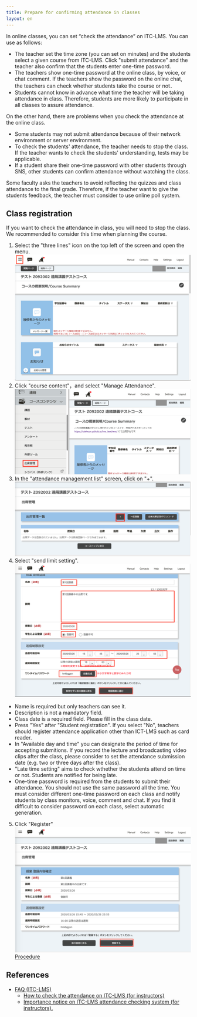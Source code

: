 ```yaml
---
title: Prepare for confirming attendance in classes
layout: en
---
```

In online classes, you can set “check the attendance” on ITC-LMS. You can use as follows:

* The teacher set the time zone (you can set on minutes) and the students select a given course from ITC-LMS. Click "submit attendance"  and the teacher also confirm that the students enter one-time password.
* The teachers show one-time password at the online class, by voice, or chat comment. If the teachers show the password on the online chat, the teachers can check whether students take the course or not．
* Students cannot know in advance what time the teacher will be taking attendance in class. Therefore, students are more likely to participate in all classes to assure attendance.

On the other hand, there are problems when you check the attendance at the online class.

* Some students may not submit attendance because of their network environment or server environment.  
* To check the students' attendance, the teacher needs to stop the class. If the teacher wants to check the students' understanding, tests may be applicable.
* If a student share their one-time password with other students through SNS, other students can confirm attendance without watching the class.

Some faculty asks the teachers to avoid reflecting the quizzes and class attendance to the final grade. Therefore, if the teacher want to give the students feedback,  the teacher must consider to use online poll system.

## Class registration
If you want to check  the attendance in class, you will need to stop the class. We recommended to consider this time when planning the course.

1. Select the "three lines" icon on the top left of the screen and open the menu.
![メニューの表示](cs1.png)
2. Click "course content"，and select "Manage Attendance".
![出席管理の選択](pa1.png)
3. In the "attendance management list" screen, click on "+".
![追加の選択](pa2.png)
4. Select "send limit setting".
![時間帯の設定](pa3.png)
  * Name is required but only teachers can see it.
  * Description is not a mandatory field. 
  * Class date is a required field. Please fill in the class date.
  * Press "Yes" after "Student registration". If you select "No",  teachers should register attendance application other than ICT-LMS such as card reader.
  * In "Available day and time" you can designate the period of time for accepting submitions. If you record the lecture and broadcasting video clips after the class, please consider to set the attendance submission date (e.g. two or three days after the class).
  * "Late time setting" aims to check wthether the students attend on time or not. Students are notified for being late.
  * One-time password is required from the students to submit their attendance. You should not use the same password all the time. You must consider different one-time password on each class and notify students by class monitors, voice, comment and chat. If you find it difficult to consider password on each class,  select automatic generation.
5. Click "Register"
![時間帯の設定](pa4.png)
[Procedure](https://youtu.be/QHTF-pG886w)
## References
* <a href="https://www.ecc.u-tokyo.ac.jp/itc-lms/faq.html">FAQ (ITC-LMS)</a>
  * <a href="https://www.ecc.u-tokyo.ac.jp/announcement/2014/05/13_1904.html">How to check the attendance on ITC-LMS (for instructors)</a>
  * <a href="https://www.ecc.u-tokyo.ac.jp/announcement/2014/04/18_1881.html">Importance notice on ITC-LMS attendance checking system (for instructors).</a>